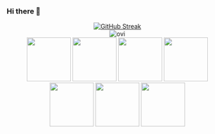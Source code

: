 ### Hi there 👋

<div align=center><a href="https://git.io/streak-stats"><img src="https://streak-stats.demolab.com?user=jwrobbs&theme=iceberg&date_format=M%20j%5B%2C%20Y%5D&mode=weekly" alt="GitHub Streak" /></a></div>
<div align=center><img src="https://github-readme-stats.vercel.app/api/top-langs?username=jwrobbs&show_icons=true&locale=en&layout=compact&theme=iceberg&size_weight=0.75&count_weight=.25" alt="ovi" /></div>
<div align=center>
  <img src="https://github.com/yurijserrano/Github-Profile-Readme-Logos/blob/master/programming%20languages/php.png" width="100"/>
  <img src="https://github.com/yurijserrano/Github-Profile-Readme-Logos/blob/master/databases/mysql.svg" width="100"/>
  <img src="https://github.com/yurijserrano/Github-Profile-Readme-Logos/blob/master/others/html.svg" width="100"/>
  <img src="https://github.com/yurijserrano/Github-Profile-Readme-Logos/blob/master/others/css.svg" width="100"/>
  <img src="https://github.com/yurijserrano/Github-Profile-Readme-Logos/blob/master/programming%20languages/javascript.svg"width="100" />
  <img src="https://github.com/yurijserrano/Github-Profile-Readme-Logos/blob/master/text%20editors/vscode.svg" width="100"/>
  <img src="https://github.com/yurijserrano/Github-Profile-Readme-Logos/blob/master/others/git.svg" width="100"/>  
</div>
